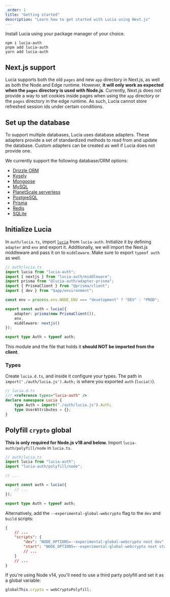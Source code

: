 ```yaml
---
_order: 1
title: "Getting started"
description: "Learn how to get started with Lucia using Next.js"
---
```


Install Lucia using your package manager of your choice.

```
npm i lucia-auth
pnpm add lucia-auth
yarn add lucia-auth
```

## Next.js support

Lucia supports both the old `pages` and new `app` directory in Next.js, as well as both the Node and Edge runtime. However, **it will only work as expected when the `pages` directory is used with Node.js**. Currently, Next.js does not provide a way to set cookies inside pages when using the `app` directory or the `pages` directory in the edge runtime. As such, Lucia cannot store refreshed session ids under certain conditions.

## Set up the database

To support multiple databases, Lucia uses database adapters. These adapters provide a set of standardized methods to read from and update the database. Custom adapters can be created as well if Lucia does not provide one.

We currently support the following database/ORM options:

- [Drizzle ORM](/adapters/drizzle)
- [Kysely](/adapters/kysely)
- [Mongoose](/adapters/mongoose)
- [MySQL](/adapters/mysql)
- [PlanetScale serverless](/adapters/planetscale)
- [PostgreSQL](/adapters/postgresql)
- [Prisma](/adapters/prisma)
- [Redis](/adapters/redis)
- [SQLite](/adapters/sqlite)

## Initialize Lucia

In `auth/lucia.ts`, import [`lucia`](/reference/lucia-auth/auth) from `lucia-auth`. Initialize it by defining `adapter` and `env` and export it. Additionally, we will import the Next.js middleware and pass it on to `middleware`. Make sure to export `typeof auth` as well.

```ts
// auth/lucia.ts
import lucia from "lucia-auth";
import { nextjs } from "lucia-auth/middleware";
import prisma from "@lucia-auth/adapter-prisma";
import { PrismaClient } from "@prisma/client";
import { dev } from "$app/environment";

const env = process.env.NODE_ENV === "development" ? "DEV" : "PROD";

export const auth = lucia({
	adapter: prisma(new PrismaClient()),
	env,
	middleware: nextjs()
});

export type Auth = typeof auth;
```

This module and the file that holds it **should NOT be imported from the client**.

### Types

Create `lucia.d.ts`, and inside it configure your types. The path in `import('./auth/lucia.js').Auth;` is where you exported `auth` (`lucia()`).

```ts
// lucia.d.ts
/// <reference types="lucia-auth" />
declare namespace Lucia {
	type Auth = import("./auth/lucia.js").Auth;
	type UserAttributes = {};
}
```

## Polyfill `crypto` global

**This is only required for Node.js v18 and below.** Import `lucia-auth/polyfill/node` in `lucia.ts`.

```ts
// auth/lucia.ts
import lucia from "lucia-auth";
import "lucia-auth/polyfill/node";

// ...

export const auth = lucia({
	// ...
});

export type Auth = typeof auth;
```

Alternatively, add the `--experimental-global-webcrypto` flag to the `dev` and `build` scripts:

```json
{
	// ...
	"scripts": {
		"dev": "NODE_OPTIONS=--experimental-global-webcrypto next dev",
		"start": "NODE_OPTIONS=--experimental-global-webcrypto next start"
		// ...
	}
	// ...
}
```

If you're using Node v14, you'll need to use a third party polyfill and set it as a global variable:

```ts
globalThis.crypto = webCryptoPolyfill;
```
